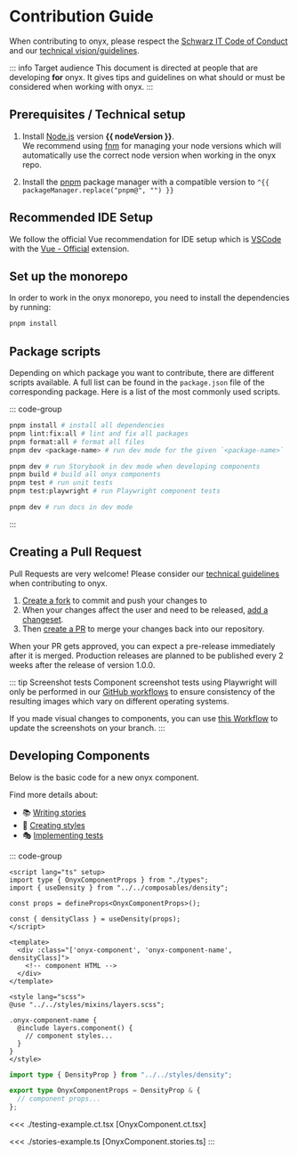 <script lang="ts" setup>
import { packageManager } from "../../../../../package.json";
import nodeVersion from "../../../../../.node-version?raw";
</script>

# Contribution Guide

When contributing to onyx, please respect the [Schwarz IT Code of Conduct](https://github.com/SchwarzIT/.github/blob/main/CODE_OF_CONDUCT.md) and our [technical vision/guidelines](/principles/technical-vision).

::: info Target audience
This document is directed at people that are developing **for** onyx.
It gives tips and guidelines on what should or must be considered when working with onyx.
:::

## Prerequisites / Technical setup

1. Install [Node.js](https://nodejs.org/en) version **{{ nodeVersion }}**. <br />
   We recommend using [fnm](https://github.com/Schniz/fnm) for managing your node versions which will automatically use the correct node version when working in the onyx repo.

2. Install the [pnpm](https://pnpm.io/) package manager with a compatible version to `^{{ packageManager.replace("pnpm@", "") }}`

## Recommended IDE Setup

We follow the official Vue recommendation for IDE setup which is [VSCode](https://code.visualstudio.com) with the [Vue - Official](https://marketplace.visualstudio.com/items?itemName=Vue.volar) extension.

## Set up the monorepo

In order to work in the onyx monorepo, you need to install the dependencies by running:

```sh
pnpm install
```

## Package scripts

Depending on which package you want to contribute, there are different scripts available. A full list can be found in the `package.json` file of the corresponding package.
Here is a list of the most commonly used scripts.

::: code-group

```sh [Monorepo root]
pnpm install # install all dependencies
pnpm lint:fix:all # lint and fix all packages
pnpm format:all # format all files
pnpm dev <package-name> # run dev mode for the given `<package-name>`
```

```sh [packages/sit-onyx]
pnpm dev # run Storybook in dev mode when developing components
pnpm build # build all onyx components
pnpm test # run unit tests
pnpm test:playwright # run Playwright component tests
```

```sh [apps/docs]
pnpm dev # run docs in dev mode
```

:::

## Creating a Pull Request

Pull Requests are very welcome!
Please consider our [technical guidelines](/principles/technical-vision) when contributing to onyx.

1. [Create a fork](https://github.com/SchwarzIT/onyx/fork) to commit and push your changes to
2. When your changes affect the user and need to be released, [add a changeset](https://github.com/SchwarzIT/onyx/blob/main/.changeset/README.md).
3. Then [create a PR](https://github.com/SchwarzIT/onyx/compare) to merge your changes back into our repository.

When your PR gets approved, you can expect a pre-release immediately after it is merged. Production releases are planned to be published every 2 weeks after the release of version 1.0.0.

::: tip Screenshot tests
Component screenshot tests using Playwright will only be performed in our [GitHub workflows](https://github.com/SchwarzIT/onyx/actions) to ensure consistency of the resulting images which vary on different operating systems.

If you made visual changes to components, you can use [this Workflow](https://github.com/SchwarzIT/onyx/actions/workflows/playwright-screenshots.yml) to update the screenshots on your branch.
:::

## Developing Components

Below is the basic code for a new onyx component.

Find more details about:

- 📚 [Writing stories](./stories.md)
- 🎨 [Creating styles](./styling.md)
- 🎭 [Implementing tests](./testing.md)

::: code-group

```vue [OnyxComponent.vue]
<script lang="ts" setup>
import type { OnyxComponentProps } from "./types";
import { useDensity } from "../../composables/density";

const props = defineProps<OnyxComponentProps>();

const { densityClass } = useDensity(props);
</script>

<template>
  <div :class="['onyx-component', 'onyx-component-name', densityClass]">
    <!-- component HTML -->
  </div>
</template>

<style lang="scss">
@use "../../styles/mixins/layers.scss";

.onyx-component-name {
  @include layers.component() {
    // component styles...
  }
}
</style>
```

```ts [types.ts]
import type { DensityProp } from "../../styles/density";

export type OnyxComponentProps = DensityProp & {
  // component props...
};
```

<<< ./testing-example.ct.tsx [OnyxComponent.ct.tsx]

<<< ./stories-example.ts [OnyxComponent.stories.ts]
:::
